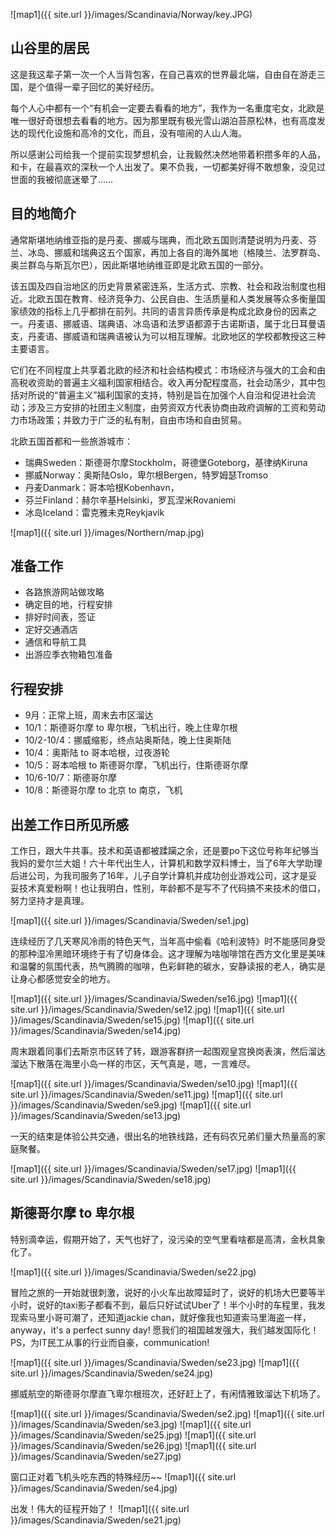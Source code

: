 ![map1]({{ site.url }}/images/Scandinavia/Norway/key.JPG)

## 山谷里的居民

这是我这辈子第一次一个人当背包客，在自己喜欢的世界最北端，自由自在游走三国，是个值得一辈子回忆的美好经历。

每个人心中都有一个“有机会一定要去看看的地方”，我作为一名重度宅女，北欧是唯一很好奇很想去看看的地方。因为那里既有极光雪山湖泊苔原松林，也有高度发达的现代化设施和高冷的文化，而且，没有喧闹的人山人海。

所以感谢公司给我一个提前实现梦想机会，让我毅然决然地带着积攒多年的人品，和卡，在最喜欢的深秋一个人出发了。果不负我，一切都美好得不敢想象，没见过世面的我被彻底迷晕了……
 
## 目的地简介

通常斯堪地纳维亚指的是丹麦、挪威与瑞典，而北欧五国则清楚说明为丹麦、芬兰、冰岛、挪威和瑞典这五个国家，再加上各自的海外属地（格陵兰、法罗群岛、奥兰群岛与斯瓦尔巴），因此斯堪地纳维亚即是北欧五国的一部分。

该五国及四自治地区的历史背景紧密连系，生活方式、宗教、社会和政治制度也相近。北欧五国在教育、经济竞争力、公民自由、生活质量和人类发展等众多衡量国家绩效的指标上几乎都排在前列。共同的语言异质传承是构成北欧身份的因素之一。丹麦语、挪威语、瑞典语、冰岛语和法罗语都源于古诺斯语，属于北日耳曼语支，丹麦语、挪威语和瑞典语被认为可以相互理解。北欧地区的学校都教授这三种主要语言。

它们在不同程度上共享着北欧的经济和社会结构模式：市场经济与强大的工会和由高税收资助的普遍主义福利国家相结合。收入再分配程度高，社会动荡少，其中包括对所说的“普遍主义”福利国家的支持，特别是旨在加强个人自治和促进社会流动；涉及三方安排的社团主义制度，由劳资双方代表协商由政府调解的工资和劳动力市场政策；并致力于广泛的私有制，自由市场和自由贸易。 

北欧五国首都和一些旅游城市：
- 瑞典Sweden：斯德哥尔摩Stockholm，哥德堡Goteborg，基律纳Kiruna
- 挪威Norway：奥斯陆Oslo，卑尔根Bergen，特罗姆瑟Tromso
- 丹麦Danmark：哥本哈根Kobenhavn，
- 芬兰Finland：赫尔辛基Helsinki，罗瓦涅米Rovaniemi
- 冰岛Iceland：雷克雅未克Reykjavik

![map1]({{ site.url }}/images/Northern/map.jpg)

## 准备工作
- 各路旅游网站做攻略
- 确定目的地，行程安排
- 排好时间表，签证
- 定好交通酒店
- 通信和导航工具
- 出游应季衣物箱包准备

## 行程安排
- 9月：正常上班，周末去市区溜达
- 10/1：斯德哥尔摩 to 卑尔根，飞机出行，晚上住卑尔根
- 10/2-10/4：挪威缩影，终点站奥斯陆，晚上住奥斯陆
- 10/4：奥斯陆 to 哥本哈根，过夜游轮
- 10/5：哥本哈根 to 斯德哥尔摩，飞机出行，住斯德哥尔摩
- 10/6-10/7：斯德哥尔摩
- 10/8：斯德哥尔摩 to 北京 to 南京，飞机

## 出差工作日所见所感
工作日，跟大牛共事。技术和英语都被蹂躏之余，还是要po下这位号称年纪够当我妈的爱尔兰大姐！六十年代出生人，计算机和数学双料博士，当了6年大学助理后进公司，为我司服务了16年，儿子自学计算机并成功创业游戏公司，这才是妥妥技术真爱粉啊！也让我明白，性别，年龄都不是写不了代码搞不来技术的借口，努力坚持才是真理。

![map1]({{ site.url }}/images/Scandinavia/Sweden/se1.jpg)

连续经历了几天寒风冷雨的特色天气，当年高中偷看《哈利波特》时不能感同身受的那种湿冷黑暗环境终于有了切身体会。这才理解为啥咖啡馆在西方文化里是美味和温馨的氛围代表，热气腾腾的咖啡，色彩鲜艳的碳水，安静读报的老人，确实是让身心都感觉安全的地方。

![map1]({{ site.url }}/images/Scandinavia/Sweden/se16.jpg)
![map1]({{ site.url }}/images/Scandinavia/Sweden/se12.jpg)
![map1]({{ site.url }}/images/Scandinavia/Sweden/se15.jpg)
![map1]({{ site.url }}/images/Scandinavia/Sweden/se14.jpg)

周末跟着同事们去斯京市区转了转，跟游客群挤一起围观皇宫换岗表演，然后溜达溜达下散落在海里小岛一样的市区，天气真是，嗯，一言难尽。

![map1]({{ site.url }}/images/Scandinavia/Sweden/se10.jpg)
![map1]({{ site.url }}/images/Scandinavia/Sweden/se11.jpg)
![map1]({{ site.url }}/images/Scandinavia/Sweden/se9.jpg)
![map1]({{ site.url }}/images/Scandinavia/Sweden/se13.jpg)

一天的结束是体验公共交通，很出名的地铁线路，还有码农兄弟们量大热量高的家庭聚餐。

![map1]({{ site.url }}/images/Scandinavia/Sweden/se17.jpg)
![map1]({{ site.url }}/images/Scandinavia/Sweden/se18.jpg)

## 斯德哥尔摩 to 卑尔根
特别滴幸运，假期开始了，天气也好了，没污染的空气里看啥都是高清，金秋具象化了。

![map1]({{ site.url }}/images/Scandinavia/Sweden/se22.jpg)

冒险之旅的一开始就很刺激，说好的小火车出故障延时了，说好的机场大巴要等半小时，说好的taxi影子都看不到，最后只好试试Uber了！半个小时的车程里，我发现索马里小哥可潮了，还知道jackie chan，就好像我也知道索马里海盗一样，anyway，it's a perfect sunny day!  愿我们的祖国越发强大，我们越发国际化！PS，为IT民工从事的行业而自豪，communication!

![map1]({{ site.url }}/images/Scandinavia/Sweden/se23.jpg)
![map1]({{ site.url }}/images/Scandinavia/Sweden/se24.jpg)

挪威航空的斯德哥尔摩直飞卑尔根班次，还好赶上了，有闲情雅致溜达下机场了。

![map1]({{ site.url }}/images/Scandinavia/Sweden/se2.jpg)
![map1]({{ site.url }}/images/Scandinavia/Sweden/se3.jpg)
![map1]({{ site.url }}/images/Scandinavia/Sweden/se25.jpg)
![map1]({{ site.url }}/images/Scandinavia/Sweden/se26.jpg)
![map1]({{ site.url }}/images/Scandinavia/Sweden/se27.jpg)

窗口正对着飞机头吃东西的特殊经历~~
![map1]({{ site.url }}/images/Scandinavia/Sweden/se4.jpg)

出发！伟大的征程开始了！
![map1]({{ site.url }}/images/Scandinavia/Sweden/se21.jpg)